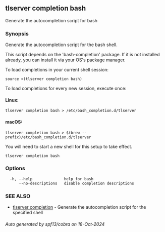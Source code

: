 ## tlserver completion bash

Generate the autocompletion script for bash

### Synopsis

Generate the autocompletion script for the bash shell.

This script depends on the 'bash-completion' package.
If it is not installed already, you can install it via your OS's package manager.

To load completions in your current shell session:

	source <(tlserver completion bash)

To load completions for every new session, execute once:

#### Linux:

	tlserver completion bash > /etc/bash_completion.d/tlserver

#### macOS:

	tlserver completion bash > $(brew --prefix)/etc/bash_completion.d/tlserver

You will need to start a new shell for this setup to take effect.


```
tlserver completion bash
```

### Options

```
  -h, --help              help for bash
      --no-descriptions   disable completion descriptions
```

### SEE ALSO

* [tlserver completion](tlserver_completion.md)	 - Generate the autocompletion script for the specified shell

###### Auto generated by spf13/cobra on 18-Oct-2024
